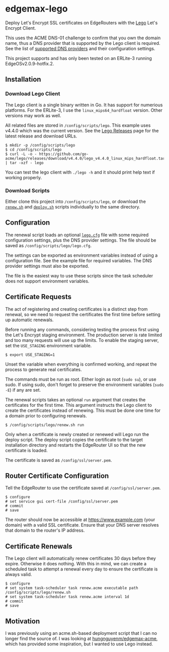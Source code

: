 # edgemax-lego

Deploy Let's Encrypt SSL certificates on EdgeRouters with the [Lego](https://github.com/go-acme/lego) Let's Encrypt Client.

This uses the ACME DNS-01 challenge to confirm that you own the domain name, thus a DNS provider that is supported by the Lego client is required. See the list of [supported DNS providers](https://go-acme.github.io/lego/dns/) and their configuration settings.

This project supports and has only been tested on an ERLite-3 running EdgeOSv2.0.9-hotfix.2.

## Installation

### Download Lego Client

The Lego client is a single binary written in Go. It has support for numerious platforms. For the ERLite-3, I use the `linux_mips64_hardfloat` version. Other versions may work as well.

All related files are  stored in `/config/scripts/lego`. This example uses v4.4.0 which was the current version. See the [Lego Releases](https://github.com/go-acme/lego/releases) page for the latest release and download URLs.

```
$ mkdir -p /config/scripts/lego
$ cd /config/scripts/lego
$ curl -L -o - https://github.com/go-acme/lego/releases/download/v4.4.0/lego_v4.4.0_linux_mips_hardfloat.tar.gz | tar -xzf - lego
```

You can test the lego client with `./lego -h` and it should print help text if working properly.

### Download Scripts

Either clone this project into `/config/scripts/lego`, or download the [`renew.sh`](renew.sh) and [`deploy.sh`](deploy.sh) scripts individually to the same directory.

## Configuration

The renewal script loads an optional [`lego.cfg`](lego.cfg) file with some required configuration settings, plus the DNS provider settings. The file should be saved as `/config/scripts/lego/lego.cfg`. 

The settings can be exported as environment variables instead of using a configuration file. See the example file for required variables. The DNS provider settings must also be exported.

The file is the easiest way to use these scripts since the task scheduler does not support environment variables.

## Certificate Requests

The act of registering and creating  certificates is a distinct step from renewal, so we need to request the certificates the first time before setting up automatic renewals.

Before running any commands, considering testing the process first using the Let's Encrypt staging environment. The production server is rate limited and too many requests will use up the limits. To enable the staging server, set the `USE_STAGING` environment variable.

```
$ export USE_STAGING=1
```

Unset the variable when everything is confirmed working, and repeat the process to generate real certificates.

The commands must be run as root. Either login as root (`sudo su`), or use sudo. If using sudo, don't forget to preserve the environment variables (`sudo -E`) if any are set.

The renewal scripts takes an optional `run` argument that creates the certificates for the first time. This argument instructs the Lego client to create the certificates instead of renewing. This must be done one time for a domain prior to configuring renewals.

```
$ /config/scripts/lego/renew.sh run
```

Only when a certificate is newly created or renewed will Lego run the deploy script. The deploy script copies the certificate to the target installation directory and restarts the EdgeRouter UI so that the new certificate is loaded.

The certificate is saved as `/config/ssl/server.pem`.


## Router Certificate Configuration

Tell the EdgeRouter to use the certificate saved at `/config/ssl/server.pem`.

```
$ configure
# set service gui cert-file /config/ssl/server.pem
# commit
# save
```

The router should now be accessible at https://www.example.com (your domain) with a valid SSL certificate. Ensure that your DNS server resolves that domain to the router's IP address.

## Certificate Renewals

The Lego client will automatically renew certificates 30 days before they expire. Otherwise it does nothing. With this in mind, we can create a scheduled task to attempt a renewal every day to ensure the certificate is always valid.

```
$ configure
# set system task-scheduler task renew.acme executable path /config/scripts/lego/renew.sh
# set system task-scheduler task renew.acme interval 1d
# commit
# save
```

## Motivation

I was previously using an acme.sh-based deployment script that I can no longer find the source of. I was looking at [hungnguyenm/edgemax-acme](https://github.com/hungnguyenm/edgemax-acme), which has provided some inspiration, but I wanted to use Lego instead.